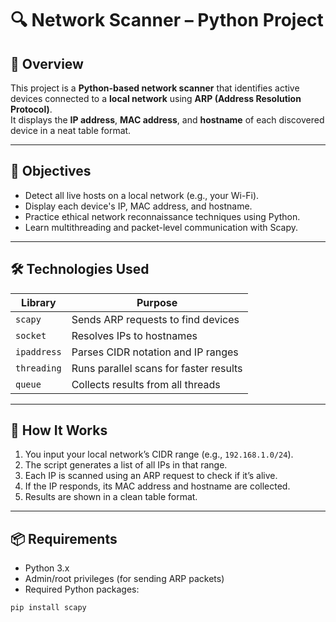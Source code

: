 # 🔍 Network Scanner – Python Project

## 📖 Overview

This project is a **Python-based network scanner** that identifies active devices connected to a **local network** using **ARP (Address Resolution Protocol)**.  
It displays the **IP address**, **MAC address**, and **hostname** of each discovered device in a neat table format.

---

## 🎯 Objectives

- Detect all live hosts on a local network (e.g., your Wi-Fi).
- Display each device's IP, MAC address, and hostname.
- Practice ethical network reconnaissance techniques using Python.
- Learn multithreading and packet-level communication with Scapy.

---

## 🛠️ Technologies Used

| Library       | Purpose                               |
|---------------|----------------------------------------|
| `scapy`       | Sends ARP requests to find devices     |
| `socket`      | Resolves IPs to hostnames              |
| `ipaddress`   | Parses CIDR notation and IP ranges     |
| `threading`   | Runs parallel scans for faster results |
| `queue`       | Collects results from all threads      |

---

## 🚀 How It Works

1. You input your local network’s CIDR range (e.g., `192.168.1.0/24`).
2. The script generates a list of all IPs in that range.
3. Each IP is scanned using an ARP request to check if it’s alive.
4. If the IP responds, its MAC address and hostname are collected.
5. Results are shown in a clean table format.

---

## 📦 Requirements

- Python 3.x
- Admin/root privileges (for sending ARP packets)
- Required Python packages:
  
```bash
pip install scapy
